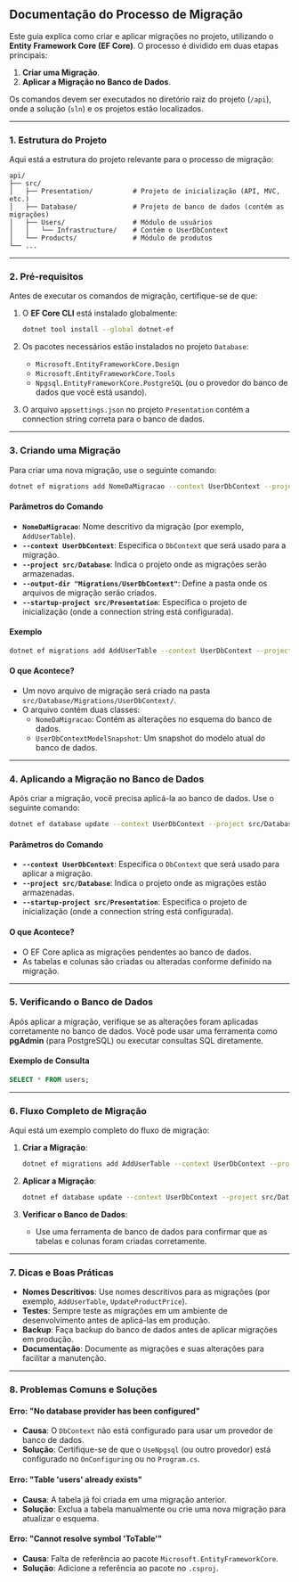 ## **Documentação do Processo de Migração**

Este guia explica como criar e aplicar migrações no projeto, utilizando o **Entity Framework Core (EF Core)**. O processo é dividido em duas etapas principais:
1. **Criar uma Migração**.
2. **Aplicar a Migração no Banco de Dados**.

Os comandos devem ser executados no diretório raiz do projeto (`/api`), onde a solução (`sln`) e os projetos estão localizados.

---

### **1. Estrutura do Projeto**

Aqui está a estrutura do projeto relevante para o processo de migração:

```
api/
├── src/
│   ├── Presentation/          # Projeto de inicialização (API, MVC, etc.)
│   ├── Database/              # Projeto de banco de dados (contém as migrações)
│   ├── Users/                 # Módulo de usuários
│   │   └── Infrastructure/    # Contém o UserDbContext
│   └── Products/              # Módulo de produtos
└── ...
```

---

### **2. Pré-requisitos**

Antes de executar os comandos de migração, certifique-se de que:
1. O **EF Core CLI** está instalado globalmente:
   ```bash
   dotnet tool install --global dotnet-ef
   ```
2. Os pacotes necessários estão instalados no projeto `Database`:
   - `Microsoft.EntityFrameworkCore.Design`
   - `Microsoft.EntityFrameworkCore.Tools`
   - `Npgsql.EntityFrameworkCore.PostgreSQL` (ou o provedor do banco de dados que você está usando).

3. O arquivo `appsettings.json` no projeto `Presentation` contém a connection string correta para o banco de dados.

---

### **3. Criando uma Migração**

Para criar uma nova migração, use o seguinte comando:

```bash
dotnet ef migrations add NomeDaMigracao --context UserDbContext --project src/Database --output-dir "Migrations/UserDbContext" --startup-project src/Presentation
```

#### **Parâmetros do Comando**
- **`NomeDaMigracao`**: Nome descritivo da migração (por exemplo, `AddUserTable`).
- **`--context UserDbContext`**: Especifica o `DbContext` que será usado para a migração.
- **`--project src/Database`**: Indica o projeto onde as migrações serão armazenadas.
- **`--output-dir "Migrations/UserDbContext"`**: Define a pasta onde os arquivos de migração serão criados.
- **`--startup-project src/Presentation`**: Especifica o projeto de inicialização (onde a connection string está configurada).

#### **Exemplo**
```bash
dotnet ef migrations add AddUserTable --context UserDbContext --project src/Database --output-dir "Migrations/UserDbContext" --startup-project src/Presentation
```

#### **O que Acontece?**
- Um novo arquivo de migração será criado na pasta `src/Database/Migrations/UserDbContext/`.
- O arquivo contém duas classes:
  - `NomeDaMigracao`: Contém as alterações no esquema do banco de dados.
  - `UserDbContextModelSnapshot`: Um snapshot do modelo atual do banco de dados.

---

### **4. Aplicando a Migração no Banco de Dados**

Após criar a migração, você precisa aplicá-la ao banco de dados. Use o seguinte comando:

```bash
dotnet ef database update --context UserDbContext --project src/Database --startup-project src/Presentation
```

#### **Parâmetros do Comando**
- **`--context UserDbContext`**: Especifica o `DbContext` que será usado para aplicar a migração.
- **`--project src/Database`**: Indica o projeto onde as migrações estão armazenadas.
- **`--startup-project src/Presentation`**: Especifica o projeto de inicialização (onde a connection string está configurada).

#### **O que Acontece?**
- O EF Core aplica as migrações pendentes ao banco de dados.
- As tabelas e colunas são criadas ou alteradas conforme definido na migração.

---

### **5. Verificando o Banco de Dados**

Após aplicar a migração, verifique se as alterações foram aplicadas corretamente no banco de dados. Você pode usar uma ferramenta como **pgAdmin** (para PostgreSQL) ou executar consultas SQL diretamente.

#### **Exemplo de Consulta**
```sql
SELECT * FROM users;
```

---

### **6. Fluxo Completo de Migração**

Aqui está um exemplo completo do fluxo de migração:

1. **Criar a Migração**:
   ```bash
   dotnet ef migrations add AddUserTable --context UserDbContext --project src/Database --output-dir "Migrations/UserDbContext" --startup-project src/Presentation
   ```

2. **Aplicar a Migração**:
   ```bash
   dotnet ef database update --context UserDbContext --project src/Database --startup-project src/Presentation
   ```

3. **Verificar o Banco de Dados**:
   - Use uma ferramenta de banco de dados para confirmar que as tabelas e colunas foram criadas corretamente.

---

### **7. Dicas e Boas Práticas**

- **Nomes Descritivos**: Use nomes descritivos para as migrações (por exemplo, `AddUserTable`, `UpdateProductPrice`).
- **Testes**: Sempre teste as migrações em um ambiente de desenvolvimento antes de aplicá-las em produção.
- **Backup**: Faça backup do banco de dados antes de aplicar migrações em produção.
- **Documentação**: Documente as migrações e suas alterações para facilitar a manutenção.

---

### **8. Problemas Comuns e Soluções**

#### **Erro: "No database provider has been configured"**
- **Causa**: O `DbContext` não está configurado para usar um provedor de banco de dados.
- **Solução**: Certifique-se de que o `UseNpgsql` (ou outro provedor) está configurado no `OnConfiguring` ou no `Program.cs`.

#### **Erro: "Table 'users' already exists"**
- **Causa**: A tabela já foi criada em uma migração anterior.
- **Solução**: Exclua a tabela manualmente ou crie uma nova migração para atualizar o esquema.

#### **Erro: "Cannot resolve symbol 'ToTable'"**
- **Causa**: Falta de referência ao pacote `Microsoft.EntityFrameworkCore`.
- **Solução**: Adicione a referência ao pacote no `.csproj`.
